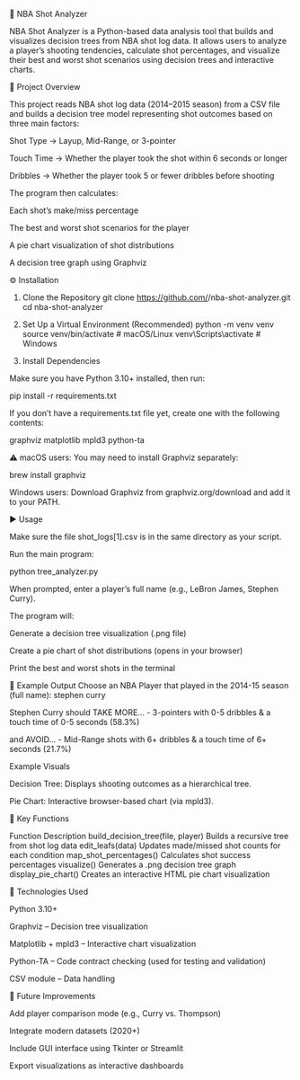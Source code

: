 🏀 NBA Shot Analyzer

NBA Shot Analyzer is a Python-based data analysis tool that builds and visualizes decision trees from NBA shot log data. It allows users to analyze a player’s shooting tendencies, calculate shot percentages, and visualize their best and worst shot scenarios using decision trees and interactive charts.

📘 Project Overview

This project reads NBA shot log data (2014–2015 season) from a CSV file and builds a decision tree model representing shot outcomes based on three main factors:

Shot Type → Layup, Mid-Range, or 3-pointer

Touch Time → Whether the player took the shot within 6 seconds or longer

Dribbles → Whether the player took 5 or fewer dribbles before shooting

The program then calculates:

Each shot’s make/miss percentage

The best and worst shot scenarios for the player

A pie chart visualization of shot distributions

A decision tree graph using Graphviz

⚙️ Installation
1. Clone the Repository
git clone https://github.com/<your-username>/nba-shot-analyzer.git
cd nba-shot-analyzer

2. Set Up a Virtual Environment (Recommended)
python -m venv venv
source venv/bin/activate     # macOS/Linux
venv\Scripts\activate        # Windows

3. Install Dependencies

Make sure you have Python 3.10+ installed, then run:

pip install -r requirements.txt


If you don’t have a requirements.txt file yet, create one with the following contents:

graphviz
matplotlib
mpld3
python-ta


⚠️ macOS users: You may need to install Graphviz separately:

brew install graphviz


Windows users: Download Graphviz from graphviz.org/download
 and add it to your PATH.

▶️ Usage

Make sure the file shot_logs[1].csv is in the same directory as your script.

Run the main program:

python tree_analyzer.py

When prompted, enter a player’s full name (e.g., LeBron James, Stephen Curry).

The program will:

Generate a decision tree visualization (.png file)

Create a pie chart of shot distributions (opens in your browser)

Print the best and worst shots in the terminal

🧠 Example Output
Choose an NBA Player that played in the 2014-15 season (full name): stephen curry

Stephen Curry should TAKE MORE...
    - 3-pointers with 0-5 dribbles & a touch time of 0-5 seconds (58.3%)

and AVOID...
    - Mid-Range shots with 6+ dribbles & a touch time of 6+ seconds (21.7%)

Example Visuals

Decision Tree: Displays shooting outcomes as a hierarchical tree.

Pie Chart: Interactive browser-based chart (via mpld3).

🧩 Key Functions

Function	Description
build_decision_tree(file, player)	Builds a recursive tree from shot log data
edit_leafs(data)	Updates made/missed shot counts for each condition
map_shot_percentages()	Calculates shot success percentages
visualize()	Generates a .png decision tree graph
display_pie_chart()	Creates an interactive HTML pie chart visualization

🧰 Technologies Used

Python 3.10+

Graphviz – Decision tree visualization

Matplotlib + mpld3 – Interactive chart visualization

Python-TA – Code contract checking (used for testing and validation)

CSV module – Data handling

🚀 Future Improvements

Add player comparison mode (e.g., Curry vs. Thompson)

Integrate modern datasets (2020+)

Include GUI interface using Tkinter or Streamlit

Export visualizations as interactive dashboards

